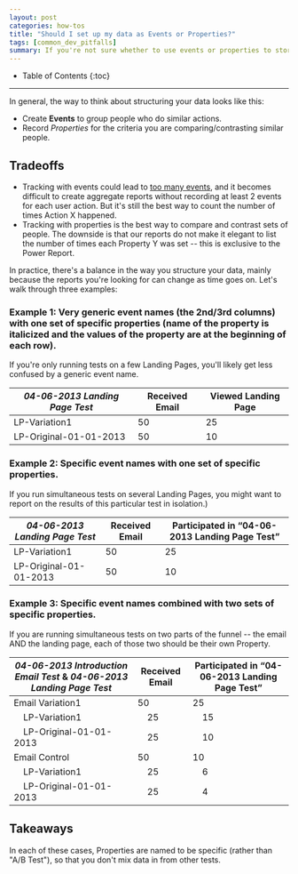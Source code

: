 ```yaml
---
layout: post
categories: how-tos
title: "Should I set up my data as Events or Properties?"
tags: [common_dev_pitfalls]
summary: If you're not sure whether to use events or properties to store your data, consider this rule.
---
```

* Table of Contents
{:toc}
* * *

In general, the way to think about structuring your data looks like this:

* Create **Events** to group people who do similar actions.
* Record *Properties* for the criteria you are comparing/contrasting similar people.

## Tradeoffs

* Tracking with events could lead to [too many events][too-many], and it becomes difficult to create aggregate reports without recording at least 2 events for each user action. But it's still the best way to count the number of times Action X happened.
* Tracking with properties is the best way to compare and contrast sets of people. The downside is that our reports do not make it elegant to list the number of times each Property Y was set -- this is exclusive to the Power Report.

In practice, there's a balance in the way you structure your data, mainly because the reports you're looking for can change as time goes on. Let's walk through three examples:


### Example 1: Very generic event names (the 2nd/3rd columns) with one set of specific properties (name of the property is italicized and the values of the property are at the beginning of each row).

If you're only running tests on a few Landing Pages, you'll likely get less confused by a generic event name.


*04-06-2013 Landing Page Test* | **Received Email** | **Viewed Landing Page**
-- | -- | --
LP-Variation1 | 50 | 25
LP-Original-01-01-2013 | 50 | 10


### Example 2: Specific event names with one set of specific properties.

If you run simultaneous tests on several Landing Pages, you might want to report on the results of this particular test in isolation.)

*04-06-2013 Landing Page Test* | **Received Email** | **Participated in “04-06-2013 Landing Page Test”**
-- | -- | --
LP-Variation1 | 50 | 25
LP-Original-01-01-2013 | 50 | 10


### Example 3: Specific event names combined with two sets of specific properties.

If you are running simultaneous tests on two parts of the funnel -- the email AND the landing page, each of those two should be their own Property.

*04-06-2013 Introduction Email Test* & *04-06-2013 Landing Page Test* | **Received Email** | **Participated in “04-06-2013 Landing Page Test”**
-- | -- | --
Email Variation1 | 50 | 25
&nbsp; &nbsp; LP-Variation1 | &nbsp; &nbsp; 25 | &nbsp; &nbsp; 15
&nbsp; &nbsp; LP-Original-01-01-2013 | &nbsp; &nbsp; 25 | &nbsp; &nbsp; 10
Email Control | 50 | 10
&nbsp; &nbsp; LP-Variation1 | &nbsp; &nbsp; 25 | &nbsp; &nbsp; 6
&nbsp; &nbsp; LP-Original-01-01-2013 | &nbsp; &nbsp; 25 | &nbsp; &nbsp; 4

## Takeaways

In each of these cases, Properties are named to be specific (rather than "A/B Test"), so that you don't mix data in from other tests.

[too-many]: /troubleshooting/too-many-event-names